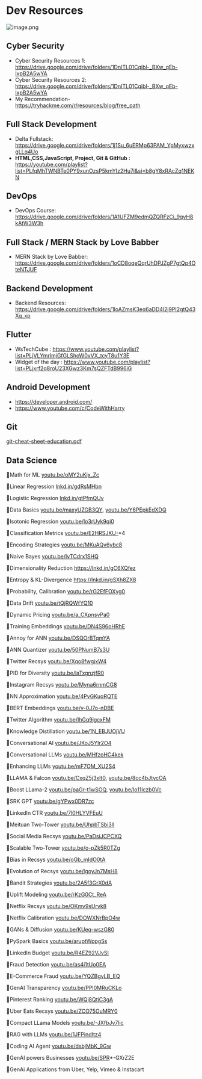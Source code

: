 # Dev Resources

![image.png](https://img.notionusercontent.com/s3/prod-files-secure%2Ff7302047-e035-43e2-9ee9-9057a457e1b0%2F13e8e99b-2829-4c6f-a700-8a3d273f962e%2F14d20f03-e6fd-4d4e-bad9-15cfff5d547a.png/size/w=2000?exp=1753031877&sig=XNn0lqY10zjWZyVwf9H1-BV1lKctDDBkKooNcQ2zXUE&id=1ca52085-208d-8027-9811-de6118d2b766&table=block&userId=11fd872b-594c-81c2-8e9e-0002e6ed8613)

## Cyber Security

- Cyber Security Resources 1: https://drive.google.com/drive/folders/1DnITL01Cqibl-_BXw_qEb-IxpB2A5wYA
- Cyber Security Resources 2: https://drive.google.com/drive/folders/1DnITL01Cqibl-_BXw_qEb-IxpB2A5wYA
- My Recommendation- https://tryhackme.com/r/resources/blog/free_path

## Full Stack Development

- Delta Fullstack: https://drive.google.com/drive/folders/1j1Su_6uERMp63PAM_YpMyxwzxgLLq4Uo
- **HTML,CSS,JavaScript, Project, Git & GitHub :** https://youtube.com/playlist?list=PLfqMhTWNBTe0PY9xunOzsP5kmYIz2Hu7i&si=b8gY8xRAcZq1NEKN

## DevOps

- DevOps Course: https://drive.google.com/drive/folders/1A1UFZM9edmQZQRFzCi_9gvH8kAtW3W3h

## Full Stack / MERN Stack by Love Babber

- MERN Stack by Love Babber: https://drive.google.com/drive/folders/1oCD8oqeQqrUhDPJZgP7gtQp4OteNTJUF

## Backend Development

- Backend Resources: https://drive.google.com/drive/folders/1loAZmsK3eq6aDD4l2j9PI2gtQ43Xq_xp

## Flutter

- WsTechCube : https://www.youtube.com/playlist?list=PLjVLYmrlmjGfGLShoW0vVX_tcyT8u1Y3E
- Widget of the day : https://www.youtube.com/playlist?list=PLjxrf2q8roU23XGwz3Km7sQZFTdB996iG

## Android Development

- https://developer.android.com/
- https://www.youtube.com/c/CodeWithHarry

## Git

[git-cheat-sheet-education.pdf](attachment:5bae0172-413e-4b6c-b3d1-14f8b78597bf:git-cheat-sheet-education.pdf)

## Data Science

🎯Math for ML [youtu.be/oMY2uKjx_Zc](http://youtu.be/oMY2uKjx_Zc)

🎯Linear Regression [lnkd.in/gdRsMHbn](http://lnkd.in/gdRsMHbn)

🎯Logistic Regression [lnkd.in/gtPfmQUv](http://lnkd.in/gtPfmQUv)

🎯Data Basics [youtu.be/maxyUZGB3QY](http://youtu.be/maxyUZGB3QY), [youtu.be/Y6PEpkEdXDQ](http://youtu.be/Y6PEpkEdXDQ)

🎯Isotonic Regression [youtu.be/lo3rUyk9qi0](http://youtu.be/lo3rUyk9qi0)

🎯Classification Metrics [youtu.be/E2HRSJKU-](http://youtu.be/E2HRSJKU-)*4

🎯Encoding Strategies [youtu.be/MKuAQv6ybc8](http://youtu.be/MKuAQv6ybc8)

🎯Naive Bayes [youtu.be/IvTCdrx1SHQ](http://youtu.be/IvTCdrx1SHQ)

🎯Dimensionality Reduction https://lnkd.in/gC6XQfez

🎯Entropy & KL-Divergence https://lnkd.in/gSXh8ZX8

🎯Probability, Calibration [youtu.be/rG2EfFOXyg0](http://youtu.be/rG2EfFOXyg0)

🎯Data Drift [youtu.be/tQjRQWfYQ10](http://youtu.be/tQjRQWfYQ10)

🎯Dynamic Pricing [youtu.be/a_CXpnsvPa0](http://youtu.be/a_CXpnsvPa0)

🎯Training Embeddings [youtu.be/DN4S96oHRhE](http://youtu.be/DN4S96oHRhE)

🎯Annoy for ANN [youtu.be/DSQOrBTqmYA](http://youtu.be/DSQOrBTqmYA)

🎯ANN Quantizer [youtu.be/50PNumB7s3U](http://youtu.be/50PNumB7s3U)

🎯Twitter Recsys [youtu.be/Xqo8fwgjxW4](http://youtu.be/Xqo8fwgjxW4)

🎯PID for Diversity [youtu.be/laTxgnzjfR0](http://youtu.be/laTxgnzjfR0)

🎯Instagram Recsys [youtu.be/Myna6rnmCG8](http://youtu.be/Myna6rnmCG8)

🎯NN Approximation [youtu.be/4PvGKuqRQTE](http://youtu.be/4PvGKuqRQTE)

🎯BERT Embeddings [youtu.be/v-0J7o-nDBE](http://youtu.be/v-0J7o-nDBE)

🎯Twitter Algorithm [youtu.be/IhGq9jgcxFM](http://youtu.be/IhGq9jgcxFM)

🎯Knowledge Distillation [youtu.be/1N_EBJUOjVU](http://youtu.be/1N_EBJUOjVU)

🎯Conversational AI [youtu.be/JKoJ5YIr2O4](http://youtu.be/JKoJ5YIr2O4)

🎯Conversational LLMs [youtu.be/MHfzoHC4kek](http://youtu.be/MHfzoHC4kek)

🎯Enhancing LLMs [youtu.be/mF7OM_XU2S4](http://youtu.be/mF7OM_XU2S4)

🎯LLAMA & Falcon [youtu.be/CxqZ5j3xlt0](http://youtu.be/CxqZ5j3xlt0), [youtu.be/8cc4bJtycOA](http://youtu.be/8cc4bJtycOA)

🎯Boost LLama-2 [youtu.be/paGr-t1wSOQ](http://youtu.be/paGr-t1wSOQ), [youtu.be/lo11Iczb0Vc](http://youtu.be/lo11Iczb0Vc)

🎯SRK GPT [youtu.be/gYPwx0DR7zc](http://youtu.be/gYPwx0DR7zc)

🎯LinkedIn CTR [youtu.be/7l0HLYVFEuU](http://youtu.be/7l0HLYVFEuU)

🎯Meituan Two-Tower [youtu.be/UhpbTSbi3lI](http://youtu.be/UhpbTSbi3lI)

🎯Social Media Recsys [youtu.be/PaDsiJCPCXQ](http://youtu.be/PaDsiJCPCXQ)

🎯Scalable Two-Tower [youtu.be/o-pZk5R0TZg](http://youtu.be/o-pZk5R0TZg)

🎯Bias in Recsys [youtu.be/oGb_mIdO0tA](http://youtu.be/oGb_mIdO0tA)

🎯Evolution of Recsys [youtu.be/lgoyJn7MsH8](http://youtu.be/lgoyJn7MsH8)

🎯Bandit Strategies [youtu.be/2A5f3GrX0dA](http://youtu.be/2A5f3GrX0dA)

🎯Uplift Modeling [youtu.be/rKzG0Ct_ReA](http://youtu.be/rKzG0Ct_ReA)

🎯Netflix Recsys [youtu.be/OKmv9sUrvk8](http://youtu.be/OKmv9sUrvk8)

🎯Netflix Calibration [youtu.be/DOWXNrBpO4w](http://youtu.be/DOWXNrBpO4w)

🎯GANs & Diffusion [youtu.be/KUeq-wszG80](http://youtu.be/KUeq-wszG80)

🎯PySpark Basics [youtu.be/aruptWppgSs](http://youtu.be/aruptWppgSs)

🎯LinkedIn Budget [youtu.be/R4EZ92VJvSI](http://youtu.be/R4EZ92VJvSI)

🎯Fraud Detection [youtu.be/as4i1tUo0EA](http://youtu.be/as4i1tUo0EA)

🎯E-Commerce Fraud [youtu.be/YQZBgvLB_EQ](http://youtu.be/YQZBgvLB_EQ)

🎯GenAI Transparency [youtu.be/PPl0MRuCKLo](http://youtu.be/PPl0MRuCKLo)

🎯Pinterest Ranking [youtu.be/WQj8QtjC3gA](http://youtu.be/WQj8QtjC3gA)

🎯Uber Eats Recsys [youtu.be/ZCO75OuMRY0](http://youtu.be/ZCO75OuMRY0)

🎯Compact LLama Models [youtu.be/-JXfbJv7lic](http://youtu.be/-JXfbJv7lic)

🎯RAG with LLMs [youtu.be/1JFPindItz4](http://youtu.be/1JFPindItz4)

🎯Coding AI Agent [youtu.be/dsbjMbK_9Gw](http://youtu.be/dsbjMbK_9Gw)

🎯GenAI powers Businesses [youtu.be/SPR](http://youtu.be/SPR)*-GXrZ2E

🎯GenAi Applications from Uber, Yelp, Vimeo & Instacart
